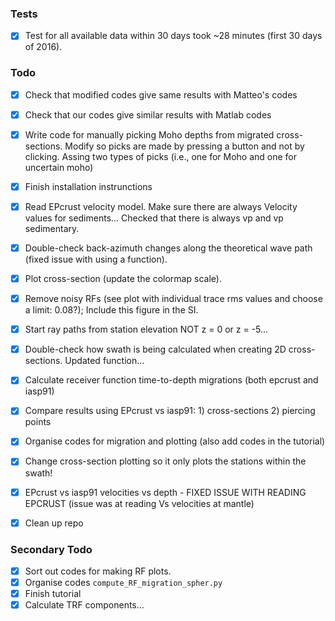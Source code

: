 ### Tests
- [X] Test for all available data within 30 days took ~28 minutes (first 30 days of 2016).

### Todo
- [X] Check that modified codes give same results with Matteo's codes 
- [X] Check that our codes give similar results with Matlab codes 
- [X] Write code for manually picking Moho depths from migrated cross-sections. Modify so 
picks are made by pressing a button and not by clicking. Assing two types of
picks (i.e., one for Moho and one for uncertain moho)
- [X] Finish installation instrunctions
- [X] Read EPcrust velocity model. Make sure there are always Velocity values for sediments...
Checked that there is always vp and vp sedimentary.
- [X] Double-check back-azimuth changes along the theoretical wave path (fixed issue with using a function). 
- [X] Plot cross-section (update the colormap scale).
- [X] Remove noisy RFs (see plot with individual trace rms values and choose a limit: 0.08?); Include this figure in the SI.
- [X] Start ray paths from station elevation NOT z = 0 or z = -5...
- [X] Double-check how swath is being calculated when creating 2D cross-sections. Updated function...
- [X] Calculate receiver function time-to-depth migrations (both epcrust and iasp91)
- [X] Compare results using EPcrust vs iasp91: 1) cross-sections 2) piercing points
- [X] Organise codes for migration and plotting (also add codes in the tutorial)
- [X] Change cross-section plotting so it only plots the stations within the swath!
- [X] EPcrust vs iasp91 velocities vs depth - FIXED ISSUE WITH READING EPCRUST (issue was at reading Vs velocities at mantle)
- [X] Clean up repo



### Secondary Todo
- [X] Sort out codes for making RF plots.
- [X] Organise codes `compute_RF_migration_spher.py`
- [X] Finish tutorial
- [X] Calculate TRF components...
